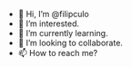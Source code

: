 - 👋 Hi, I’m @filipculo
- 👀 I’m interested.
- 🌱 I’m currently learning.
- 💞️ I’m looking to collaborate.
- 📫 How to reach me? 

<!---
filipculo/filipculo is a ✨ special ✨ repository because its `README.md` (this file) appears on your GitHub profile.
You can click the Preview link to take a look at your changes.
--->
